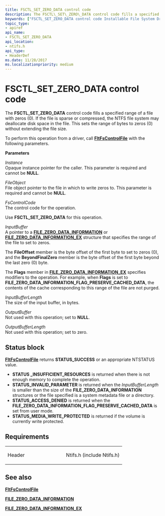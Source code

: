 ```yaml
---
title: FSCTL_SET_ZERO_DATA control code
description: The FSCTL\_SET\_ZERO\_DATA control code fills a specified range of a file with zeros (0).
keywords: ["FSCTL_SET_ZERO_DATA control code Installable File System Drivers"]
topic_type:
- apiref
api_name:
- FSCTL_SET_ZERO_DATA
api_location:
- ntifs.h
api_type:
- HeaderDef
ms.date: 11/28/2017
ms.localizationpriority: medium
---
```


# FSCTL\_SET\_ZERO\_DATA control code


The **FSCTL\_SET\_ZERO\_DATA** control code fills a specified range of a file with zeros (0). If the file is sparse or compressed, the NTFS file system may deallocate disk space in the file. This sets the range of bytes to zeros (0) without extending the file size.

To perform this operation from a driver, call [**FltFsControlFile**](/windows-hardware/drivers/ddi/fltkernel/nf-fltkernel-fltfscontrolfile) with the following parameters.

**Parameters**

<a href="" id="instance"></a>*Instance*  
Opaque instance pointer for the caller. This parameter is required and cannot be **NULL**.

<a href="" id="fileobject"></a>*FileObject*  
File object pointer to the file in which to write zeros to. This parameter is required and cannot be **NULL**.

<a href="" id="fscontrolcode"></a>*FsControlCode*  
The control code for the operation.

Use **FSCTL\_SET\_ZERO\_DATA** for this operation.

<a href="" id="inputbuffer"></a>*InputBuffer*  
A pointer to a [**FILE\_ZERO\_DATA\_INFORMATION**](/windows-hardware/drivers/ddi/ntifs/ns-ntifs-_file_zero_data_information) or [**FILE\_ZERO\_DATA\_INFORMATION\_EX**](/windows-hardware/drivers/ddi/ntifs/ns-ntifs-_file_zero_data_information_ex) structure that specifies the range of the file to set to zeros.

The **FileOffset** member is the byte offset of the first byte to set to zeros (0), and the **BeyondFinalZero** member is the byte offset of the first byte beyond the last zero (0) byte.

The **Flags** member in [**FILE\_ZERO\_DATA\_INFORMATION\_EX**](/windows-hardware/drivers/ddi/ntifs/ns-ntifs-_file_zero_data_information_ex) specifies modifiers to the operation. For example, when **Flags** is set to **FILE\_ZERO\_DATA\_INFORMATION\_FLAG\_PRESERVE\_CACHED\_DATA**, the contents of the cache corresponding to this range of the file are not purged.

<a href="" id="inputbufferlength"></a>*InputBufferLength*  
The size of the input buffer, in bytes.

<a href="" id="outputbuffer"></a>*OutputBuffer*  
Not used with this operation; set to **NULL**.

<a href="" id="outputbufferlength"></a>*OutputBufferLength*  
Not used with this operation; set to zero.

Status block
------------

[**FltFsControlFile**](/windows-hardware/drivers/ddi/fltkernel/nf-fltkernel-fltfscontrolfile) returns **STATUS\_SUCCESS** or an appropriate NTSTATUS value.

-   **STATUS \_INSUFFICIENT\_RESOURCES** is returned when there is not enough memory to complete the operation.
-   **STATUS\_INVALID\_PARAMETER** is returned when the *InputBufferLength* is smaller than the size of the **FILE\_ZERO\_DATA\_INFORMATION** structures or the file specified is a system metadata file or a directory.
-   **STATUS\_ACCESS\_DENIED** is returned when the **FILE\_ZERO\_DATA\_INFORMATION\_FLAG\_PRESERVE\_CACHED\_DATA** is set from user mode.
-   **STATUS\_MEDIA\_WRITE\_PROTECTED** is returned if the volume is currently write protected.

Requirements
------------

<table>
<colgroup>
<col width="50%" />
<col width="50%" />
</colgroup>
<tbody>
<tr class="odd">
<td align="left"><p>Header</p></td>
<td align="left">Ntifs.h (include Ntifs.h)</td>
</tr>
</tbody>
</table>

## See also


[**FltFsControlFile**](/windows-hardware/drivers/ddi/fltkernel/nf-fltkernel-fltfscontrolfile)

[**FILE\_ZERO\_DATA\_INFORMATION**](/windows-hardware/drivers/ddi/ntifs/ns-ntifs-_file_zero_data_information)

[**FILE\_ZERO\_DATA\_INFORMATION\_EX**](/windows-hardware/drivers/ddi/ntifs/ns-ntifs-_file_zero_data_information_ex)

 

